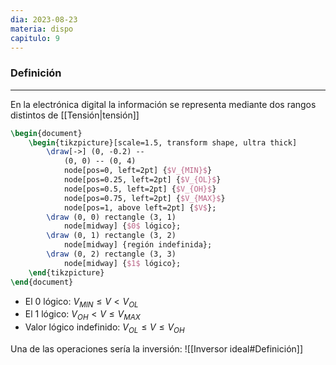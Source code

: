 ```yaml
---
dia: 2023-08-23
materia: dispo
capitulo: 9
---
```

### Definición
---
En la electrónica digital la información se representa mediante dos rangos distintos de [[Tensión|tensión]]

```tikz
\begin{document} 
	\begin{tikzpicture}[scale=1.5, transform shape, ultra thick]
		\draw[->] (0, -0.2) --
			(0, 0) -- (0, 4)
			node[pos=0, left=2pt] {$V_{MIN}$}
			node[pos=0.25, left=2pt] {$V_{OL}$}
			node[pos=0.5, left=2pt] {$V_{OH}$}
			node[pos=0.75, left=2pt] {$V_{MAX}$}
			node[pos=1, above left=2pt] {$V$};
		\draw (0, 0) rectangle (3, 1)
			node[midway] {$0$ lógico};
		\draw (0, 1) rectangle (3, 2)
			node[midway] {región indefinida};
		\draw (0, 2) rectangle (3, 3)
			node[midway] {$1$ lógico};
	\end{tikzpicture}
\end{document}
```

* El $0$ lógico: $V_{MIN} \le V < V_{OL}$
* El $1$ lógico: $V_{OH} < V \le V_{MAX}$
* Valor lógico indefinido: $V_{OL} \le V \le V_{OH}$

Una de las operaciones sería la inversión:
![[Inversor ideal#Definición]]